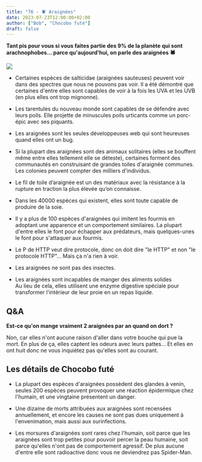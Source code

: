 ```yaml
---
title: "76 - 🕷️ Araignées"
date: 2023-07-23T12:00:00+02:00
author: ["Bob", "Chocobo futé"]
draft: false
---
```


**Tant pis pour vous si vous faites partie des 9% de la planète qui sont arachnophobes... parce qu'aujourd'hui, on parle des araignées 🕷️**

![](/img/76.jpg)

- Certaines espèces de salticidae (araignées sauteuses) peuvent voir dans des spectres que nous ne pouvons pas voir. Il a été démontré que certaines d'entre elles sont capables de voir à la fois les UVA et les UVB (en plus elles ont trop mignonne).

- Les tarentules du nouveau monde sont capables de se défendre avec leurs poils. Elle projette de minuscules poils urticants comme un porc-épic avec ses piquants.  

- Les araignées sont les seules développeuses web qui sont heureuses quand elles ont un bug.

- Si la plupart des araignées sont des animaux solitaires (elles se bouffent même entre elles tellement elle se déteste), certaines forment des communautés en construisant de grandes toiles d'araignée communes. Les colonies peuvent compter des milliers d'individus.

- Le fil de toile d’araignée est un des matériaux avec la résistance à la rupture en traction la plus élevée qu’on connaisse.

- Dans les 40000 espèces qui existent, elles sont toute capable de produire de la soie.

- Il y a plus de 100 espèces d'araignées qui imitent les fourmis en adoptant une apparence et un comportement similaires. La plupart d'entre elles le font pour échapper aux prédateurs, mais quelques-unes le font pour s'attaquer aux fourmis.

- Le P de HTTP veut dire protocole, donc on doit dire "le HTTP" et non "le protocole HTTP"... Mais ça n'a rien à voir.

- Les araignées ne sont pas des insectes.

- Les araignées sont incapables de manger des aliments solides  
Au lieu de cela, elles utilisent une enzyme digestive spéciale pour transformer l'intérieur de leur proie en un repas liquide.

## Q&A

**Est-ce qu'on mange vraiment 2 araignées par an quand on dort ?**

Non, car elles n'ont aucune raison d'aller dans votre bouche qui pue la mort. En plus de ça, elles captent les odeurs avec leurs pattes... Et elles en ont huit donc ne vous inquiétez pas qu'elles sont au courant.

## Les détails de Chocobo futé

- La plupart des espèces d'araignées possèdent des glandes à venin, seules 200 espèces peuvent provoquer une réaction épidermique chez l'humain, et une vingtaine présentent un danger.

- Une dizaine de morts attribuées aux araignées sont recensées annuellement, et encore les causes ne sont pas dues uniquement à l'envenimation, mais aussi aux surinfections.

- Les morsures d'araignées sont rares chez l'humain, soit parce que les araignées sont trop petites pour pouvoir percer la peau humaine, soit parce qu'elles n'ont pas de comportement agressif. De plus aucune d'entre elle sont radioactive donc vous ne deviendrez pas Spider-Man.
